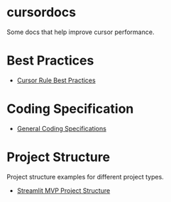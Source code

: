 # cursordocs
Some docs that help improve cursor performance.

# Best Practices
- [Cursor Rule Best Practices](./best-practices/cursor-best-pactices.md)

# Coding Specification
- [General Coding Specifications](./coding-specs/general-coding-specs.md)

# Project Structure

Project structure examples for different project types.
- [Streamlit MVP Project Structure](./project-structure/streamlit-mvp-project.md)
